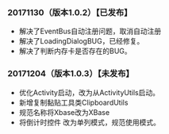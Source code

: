 ### 20171130（版本1.0.2）【已发布】
+ 解决了EventBus自动注册问题，取消自动注册
+ 解决了LoadingDialogBUG，已经修复。
+ 解决了判断内存卡是否存在的BUG。


### 20171204（版本1.0.3）【未发布】
+ 优化Activity启动，改为从ActivityUtils启动。
+ 新增复制黏贴工具类ClipboardUtils
+ 规范名称将Xbase改为XBase
+ 将倒计时控件 改为单列模式，规范使用模式。